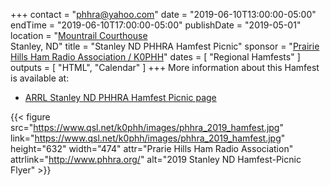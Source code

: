 +++
contact = "[phhra@yahoo.com](mailto:phhra@yahoo.com)"
date = "2019-06-10T13:00:00-05:00"
endTime = "2019-06-10T17:00:00-05:00"
publishDate = "2019-05-01"
location = "[Mountrail Courthouse](https://www.google.com/maps/place/101+N+Main+St,+Stanley,+ND+58784/@48.3212135,-102.3936329,17z/data=!3m1!4b1!4m5!3m4!1s0x5320bcdb4ce3ab67:0xa79df8c768af7c26!8m2!3d48.32121!4d-102.3914389)</br>Stanley, ND"
title = "Stanley ND PHHRA Hamfest Picnic"
sponsor = "[Prairie Hills Ham Radio Association / K0PHH](http://www.phhra.org/)"
dates = [ "Regional Hamfests" ]
outputs = [ "HTML", "Calendar" ]
+++
More information about this Hamfest is available at:

* [ARRL Stanley ND PHHRA Hamfest Picnic page](http://www.arrl.org/hamfests/stanley-nd-phhra-hamfest-picnic)

{{< figure src="https://www.qsl.net/k0phh/images/phhra_2019_hamfest.jpg" link="https://www.qsl.net/k0phh/images/phhra_2019_hamfest.jpg" height="632" width="474" attr="Prarie Hills Ham Radio Association" attrlink="http://www.phhra.org/" alt="2019 Stanley ND Hamfest-Picnic Flyer" >}}
